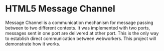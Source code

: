 HTML5 Message Channel
=====================

Message Channel is a communication mechanism for message passing between to two different contexts. It was implemented with two ports, messages sent in one port are delivered at other port.
This is the only way to establish direct communication between webworkers. This project will demonstrate how it works.

